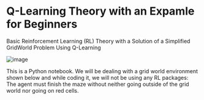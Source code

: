 # Q-Learning Theory with an Expamle for Beginners
Basic Reinforcement Learning (RL) Theory with a Solution of a Simplified GridWorld Problem Using Q-Learning

![image](https://user-images.githubusercontent.com/68668304/115631054-c4683c80-a30d-11eb-83ec-57de471c40c8.png)

This is a Python notebook. We will be dealing with a grid world environment shown below and while coding it, we will not be using any RL packages: The agent must finish the maze without neither going outside of the grid world nor going on red cells.
